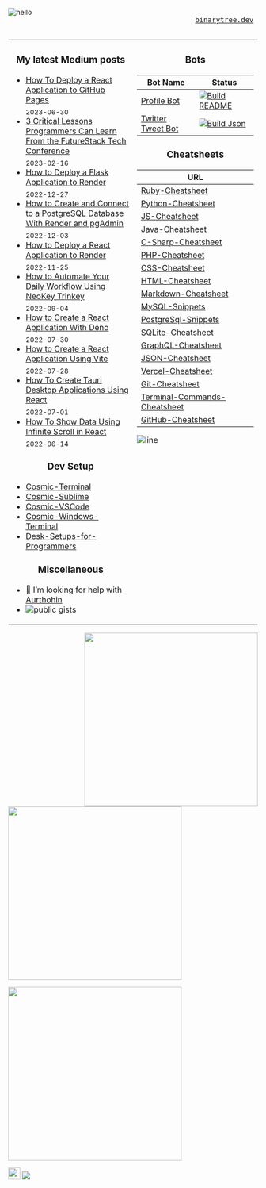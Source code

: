 <!-- Continuous Improvement Programme - CIP -->


<div>
<img src="https://user-images.githubusercontent.com/1612112/213943678-c34cb1a9-94f9-4be0-86dd-8e2227fa4b8c.gif" alt="hello" align="left">
<!-- https://cyber.dabamos.de/88x31/hell0.gif -->

<div align="right">
 
<kbd> <br> [binarytree.dev](https://binarytree.dev) <br> </kbd>

</div>

</div>

<table>
<tr>
<td width="50%" valign="top">

<h3 align="center"> My latest Medium posts </h3>

<!-- blog starts -->
* [How To Deploy a React Application to GitHub Pages](https://javascript.plainenglish.io/how-to-deploy-a-react-application-to-github-pages-e4f8890e1213?source=rss-4430950b9342------2) <br/> <sub>2023-06-30</sub>
* [3 Critical Lessons Programmers Can Learn From the FutureStack Tech Conference](https://levelup.gitconnected.com/3-critical-lessons-programmers-can-learn-from-the-futurestack-tech-conference-4188c14edb11?source=rss-4430950b9342------2) <br/> <sub>2023-02-16</sub>
* [How to Deploy a Flask Application to Render](https://python.plainenglish.io/how-to-deploy-a-flask-application-to-render-2a70e4d55919?source=rss-4430950b9342------2) <br/> <sub>2022-12-27</sub>
* [How to Create and Connect to a PostgreSQL Database With Render and pgAdmin](https://medium.com/geekculture/how-to-create-and-connect-to-a-postgresql-database-with-render-and-pgadmin-577b326fd19d?source=rss-4430950b9342------2) <br/> <sub>2022-12-03</sub>
* [How to Deploy a React Application to Render](https://javascript.plainenglish.io/how-to-deploy-a-react-application-to-render-611ef3aca84a?source=rss-4430950b9342------2) <br/> <sub>2022-11-25</sub>
* [How to Automate Your Daily Workflow Using NeoKey Trinkey](https://medium.com/geekculture/how-to-automate-your-daily-workflow-using-neokey-trinkey-7a619597f0e7?source=rss-4430950b9342------2) <br/> <sub>2022-09-04</sub>
* [How to Create a React Application With Deno](https://medium.com/geekculture/how-to-create-a-react-application-with-deno-4518db39c5ab?source=rss-4430950b9342------2) <br/> <sub>2022-07-30</sub>
* [How to Create a React Application Using Vite](https://javascript.plainenglish.io/how-to-create-a-react-application-using-vite-cc3e9910a3f3?source=rss-4430950b9342------2) <br/> <sub>2022-07-28</sub>
* [How To Create Tauri Desktop Applications Using React](https://medium.com/geekculture/how-to-create-tauri-desktop-applications-using-react-8541e42b1f22?source=rss-4430950b9342------2) <br/> <sub>2022-07-01</sub>
* [How To Show Data Using Infinite Scroll in React](https://towardsdatascience.com/how-to-show-data-using-infinite-scroll-in-react-7c7c8540d5b4?source=rss-4430950b9342------2) <br/> <sub>2022-06-14</sub>
<!-- blog ends -->
     
<h3 align="center"> Dev Setup </h3>

<div align="left">


- [Cosmic-Terminal](https://github.com/lifeparticle/Cosmic-Terminal)
- [Cosmic-Sublime](https://github.com/lifeparticle/Cosmic-Sublime)
- [Cosmic-VSCode](https://github.com/lifeparticle/Cosmic-VSCode)
- [Cosmic-Windows-Terminal](https://github.com/lifeparticle/Cosmic-Windows-Terminal)
- [Desk-Setups-for-Programmers](https://github.com/lifeparticle/Desk-Setups-for-Programmers)

<!-- | [Cosmic-Mac](https://github.com/lifeparticle/Cosmic-Mac)    | -->
</div>

<h3 align="center"> Miscellaneous </h3>

- 🤔 I’m looking for help with [Aurthohin][aurthohin]
- [<img align="left" src="https://gist-count.vercel.app/api?username=lifeparticle" alt="public gists">][gist]

</td>

     
<td width="50%" valign="top">

<h3 align="center"> Bots </h3>

<div align="center">
     
| Bot Name    | Status      |
| ----------- | ----------- |
| [Profile Bot](https://github.com/lifeparticle/lifeparticle/blob/master/build_readme.py)          | [![Build README](https://github.com/lifeparticle/lifeparticle/actions/workflows/python-app.yml/badge.svg)](https://github.com/lifeparticle/lifeparticle/actions/workflows/python-app.yml)       |
| [Twitter Tweet Bot](https://github.com/lifeparticle/twitter-tweet-bot/blob/main/build_json.py)   | [![Build Json](https://github.com/lifeparticle/twitter-tweet-bot/actions/workflows/python-app.yml/badge.svg)](https://github.com/lifeparticle/twitter-tweet-bot/actions/workflows/python-app.yml)        |

</div>

<h3 align="center"> Cheatsheets </h3>

<div align="center">

| URL      |
| ----------- |
| [Ruby-Cheatsheet](https://github.com/lifeparticle/Ruby-Cheatsheet)                            |
| [Python-Cheatsheet](https://github.com/lifeparticle/Python-Cheatsheet)                        |
| [JS-Cheatsheet](https://github.com/lifeparticle/JS-Cheatsheet)                                |
| [Java-Cheatsheet](https://github.com/lifeparticle/Java-Cheatsheet)                            |
| [C-Sharp-Cheatsheet](https://github.com/lifeparticle/C-Sharp-Cheatsheet)                      |
| [PHP-Cheatsheet](https://github.com/lifeparticle/PHP-Cheatsheet)                              |
| [CSS-Cheatsheet](https://github.com/lifeparticle/CSS-Cheatsheet)                              |
| [HTML-Cheatsheet](https://github.com/lifeparticle/HTML-Cheatsheet)                            |
| [Markdown-Cheatsheet](https://github.com/lifeparticle/Markdown-Cheatsheet)                    |
| [MySQL-Snippets](https://github.com/lifeparticle/MySQL-Snippets)                              |
| [PostgreSql-Snippets](https://github.com/lifeparticle/PostgreSql-Snippets)                    |
| [SQLite-Cheatsheet](https://github.com/lifeparticle/SQLite-Cheatsheet)                        |
| [GraphQL-Cheatsheet](https://github.com/lifeparticle/GraphQL-Cheatsheet)                      |
| [JSON-Cheatsheet](https://github.com/lifeparticle/JSON-Cheatsheet)                            |
| [Vercel-Cheatsheet](https://github.com/lifeparticle/Vercel-Cheatsheet)                        |
| [Git-Cheatsheet](https://github.com/lifeparticle/Git-Cheatsheet)                              |
| [Terminal-Commands-Cheatsheet](https://github.com/lifeparticle/Terminal-Commands-Cheatsheet)  |
| [GitHub-Cheatsheet](https://github.com/lifeparticle/GitHub-Cheatsheet)                        |
    
</div>

![line](https://user-images.githubusercontent.com/1612112/89610802-d9f02000-d8be-11ea-873f-aa51c23073e5.png)
</td>
</tr>

</table>

<div>
<a href="https://github.com/anuraghazra/github-readme-stats"><img src="https://github-readme-stats.vercel.app/api?username=lifeparticle&theme=dark&show_icons=true" width="350" align="right" /></a>
<a href="https://git.io/streak-stats"><img src="http://github-readme-streak-stats.herokuapp.com?user=lifeparticle&theme=highcontrast&hide_border=true" width="350" /></a>
</div>

<!-- programmer_humor_img starts -->
<a href="https://imgur.com/r/ProgrammerHumor/9FhaE5v"><img max-height="400" width="350" src="https://i.imgur.com/9FhaE5v.jpg"></a>
<!-- programmer_humor_img ends -->

[<img height="24" width="24" src="https://cdn.jsdelivr.net/npm/simple-icons@4.8.0/icons/linktree.svg" />][linktree]
![](https://komarev.com/ghpvc/?username=lifeparticle&style=flat&color=313131&label=views)
     
[linktree]: https://linktr.ee/lifeparticle
[gist]: https://gist.github.com/lifeparticle
[aurthohin]: https://github.com/lifeparticle/Aurthohin
